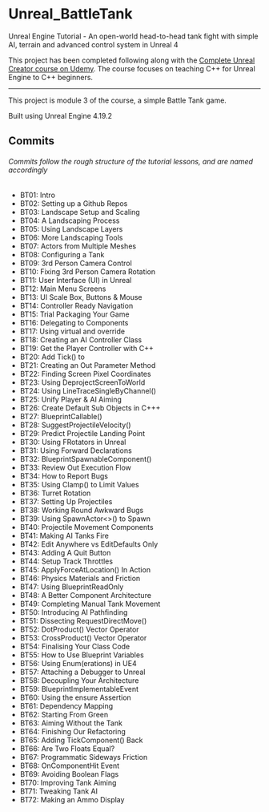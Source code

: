 # Unreal_BattleTank
Unreal Engine Tutorial - An open-world head-to-head tank fight with simple AI, terrain and advanced control system in Unreal 4

This project has been completed following along with the [Complete Unreal Creator course on Udemy](https://www.udemy.com/unrealcourse/learn/v4/overview). The course focuses on teaching C++ for Unreal Engine to C++ beginners.

---

This project is module 3 of the course, a simple Battle Tank game.

Built using Unreal Engine 4.19.2

## Commits
###### Commits follow the rough structure of the tutorial lessons, and are named accordingly 
* BT01: Intro
* BT02: Setting up a Github Repos
* BT03: Landscape Setup and Scaling
* BT04: A Landscaping Process
* BT05: Using Landscape Layers
* BT06: More Landscaping Tools
* BT07: Actors from Multiple Meshes
* BT08: Configuring a Tank
* BT09: 3rd Person Camera Control
* BT10: Fixing 3rd Person Camera Rotation
* BT11: User Interface (UI) in Unreal
* BT12: Main Menu Screens
* BT13: UI Scale Box, Buttons & Mouse
* BT14: Controller Ready Navigation
* BT15: Trial Packaging Your Game
* BT16: Delegating to Components
* BT17: Using virtual and override
* BT18: Creating an AI Controller Class
* BT19: Get the Player Controller with C++
* BT20: Add Tick() to 
* BT21: Creating an Out Parameter Method
* BT22: Finding Screen Pixel Coordinates
* BT23: Using DeprojectScreenToWorld
* BT24: Using LineTraceSingleByChannel()
* BT25: Unify Player & AI Aiming
* BT26: Create Default Sub Objects in C+++
* BT27: BlueprintCallable()
* BT28: SuggestProjectileVelocity()
* BT29: Predict Projectile Landing Point
* BT30: Using FRotators in Unreal
* BT31: Using Forward Declarations
* BT32: BlueprintSpawnableComponent()
* BT33: Review Out Execution Flow
* BT34: How to Report Bugs
* BT35: Using Clamp() to Limit Values
* BT36: Turret Rotation
* BT37: Setting Up Projectiles
* BT38: Working Round Awkward Bugs
* BT39: Using SpawnActor<>() to Spawn
* BT40: Projectile Movement Components
* BT41: Making AI Tanks Fire
* BT42: Edit Anywhere vs EditDefaults Only
* BT43: Adding A Quit Button
* BT44: Setup Track Throttles
* BT45: ApplyForceAtLocation() In Action
* BT46: Physics Materials and Friction
* BT47: Using BlueprintReadOnly
* BT48: A Better Component Architecture
* BT49: Completing Manual Tank Movement
* BT50: Introducing AI Pathfinding
* BT51: Dissecting RequestDirectMove()
* BT52: DotProduct() Vector Operator
* BT53: CrossProduct() Vector Operator
* BT54: Finalising Your Class Code
* BT55: How to Use Blueprint Variables
* BT56: Using Enum(erations) in UE4
* BT57: Attaching a Debugger to Unreal
* BT58: Decoupling Your Architecture
* BT59: BlueprintImplementableEvent
* BT60: Using the ensure Assertion
* BT61: Dependency Mapping
* BT62: Starting From Green
* BT63: Aiming Without the Tank
* BT64: Finishing Our Refactoring
* BT65: Adding TickComponent() Back
* BT66: Are Two Floats Equal?
* BT67: Programmatic Sideways Friction
* BT68: OnComponentHit Event
* BT69: Avoiding Boolean Flags
* BT70: Improving Tank Aiming
* BT71: Tweaking Tank AI
* BT72: Making an Ammo Display